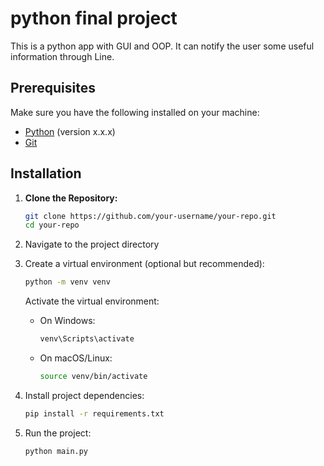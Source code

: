# python final project

This is a python app with GUI and OOP. It can notify the user some useful information through Line.

## Prerequisites

Make sure you have the following installed on your machine:

- [Python](https://www.python.org/) (version x.x.x)
- [Git](https://git-scm.com/)

## Installation

1. **Clone the Repository:**

   ```bash
   git clone https://github.com/your-username/your-repo.git
   cd your-repo
   ```

2. Navigate to the project directory

3. Create a virtual environment (optional but recommended):

   ```bash
   python -m venv venv
   ```

   Activate the virtual environment:

   - On Windows:
     ```bash
     venv\Scripts\activate
     ```
   - On macOS/Linux:
     ```bash
     source venv/bin/activate
     ```

4. Install project dependencies:

   ```bash
   pip install -r requirements.txt
   ```

5. Run the project:

   ```bash
   python main.py
   ```
